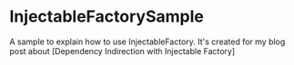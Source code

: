 # InjectableFactorySample
A sample to explain how to use InjectableFactory. It's created for my blog post about 
[Dependency Indirection with Injectable Factory]
